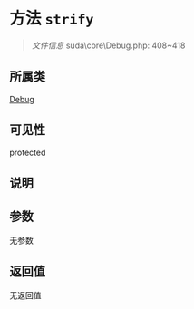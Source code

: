 # 方法 `strify`

> *文件信息* suda\core\Debug.php: 408~418

## 所属类 

[Debug](../Debug.md)

## 可见性

protected

## 说明



## 参数


无参数


## 返回值

无返回值
